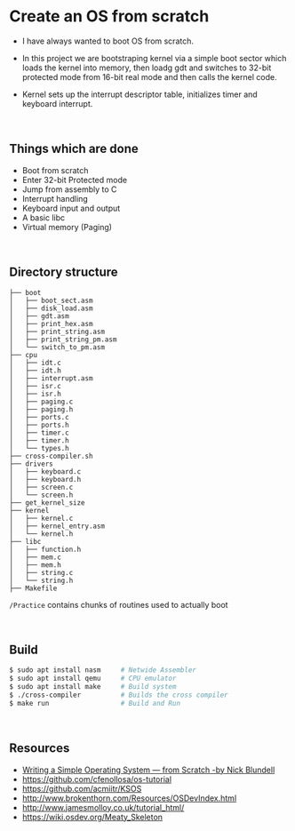 # Create an OS from scratch

 - I have always wanted to boot OS from scratch.
 
 - In this project we are bootstraping kernel via a simple boot sector which loads the kernel into memory, then loadg gdt and switches to 32-bit protected mode from 16-bit real mode and then calls the kernel code.
 
 - Kernel sets up the interrupt descriptor table, initializes timer and keyboard interrupt.

<br/>

## Things which are done
-   Boot from scratch
-   Enter 32-bit Protected mode
-   Jump from assembly to C
-   Interrupt handling
-   Keyboard input and output
-   A basic libc
-	Virtual memory (Paging)

<br/>

## Directory structure

```
├── boot
│   ├── boot_sect.asm
│   ├── disk_load.asm
│   ├── gdt.asm
│   ├── print_hex.asm
│   ├── print_string.asm
│   ├── print_string_pm.asm
│   └── switch_to_pm.asm
├── cpu
│   ├── idt.c
│   ├── idt.h
│   ├── interrupt.asm
│   ├── isr.c
│   ├── isr.h
│   ├── paging.c
│   ├── paging.h
│   ├── ports.c
│   ├── ports.h
│   ├── timer.c
│   ├── timer.h
│   └── types.h
├── cross-compiler.sh
├── drivers
│   ├── keyboard.c
│   ├── keyboard.h
│   ├── screen.c
│   └── screen.h
├── get_kernel_size
├── kernel
│   ├── kernel.c
│   ├── kernel_entry.asm
│   └── kernel.h
├── libc
│   ├── function.h
│   ├── mem.c
│   ├── mem.h
│   ├── string.c
│   └── string.h
├── Makefile
```

`/Practice` contains chunks of routines used to actually boot

<br/>

## Build

```bash
$ sudo apt install nasm     # Netwide Assembler
$ sudo apt install qemu     # CPU emulator
$ sudo apt install make     # Build system
$ ./cross-compiler          # Builds the cross compiler 
$ make run                  # Build and Run
```

<br/>

## Resources 
-   [Writing a Simple Operating System —
from Scratch -by
Nick Blundell](https://www.cs.bham.ac.uk/~exr/lectures/opsys/10_11/lectures/os-dev.pdf)
-   https://github.com/cfenollosa/os-tutorial
-   https://github.com/acmiitr/KSOS
-   http://www.brokenthorn.com/Resources/OSDevIndex.html
-   http://www.jamesmolloy.co.uk/tutorial_html/
-   https://wiki.osdev.org/Meaty_Skeleton

<br/>
